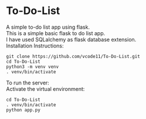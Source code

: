 # To-Do-List
A simple to-do list app using flask.<br>
This is a simple basic flask to do list app. <br>
I have used SQLalchemy as flask database extension.<br>
Installation Instructions:
```
git clone https://github.com/vcode11/To-Do-List.git
cd To-Do-List
python3 -m venv venv
. venv/bin/activate
```
To run the server:<br>
Activate the virtual environment:
```
cd To-Do-List
. venv/bin/activate
python app.py
```
